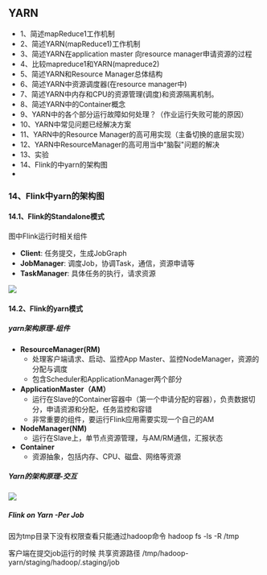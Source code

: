 ## YARN
- 1、简述mapReduce1工作机制
- 2、简述YARN(mapReduce1)工作机制
- 3、简述YARN在application master 向resource manager申请资源的过程
- 4、比较mapreduce1和YARN(mapreduce2)
- 5、简述YARN和Resource Manager总体结构
- 6、简述YARN中资源调度器(在resource manager中)
- 7、简述YARN中内存和CPU的资源管理(调度)和资源隔离机制。
- 8、简述YARN中的Container概念
- 9、YARN中的各个部分运行故障如何处理？（作业运行失败可能的原因）
- 10、YARN中常见问题已经解决方案
- 11、YARN中的Resource Manager的高可用实现（主备切换的底层实现）
- 12、YARN中ResourceManager的高可用当中"脑裂"问题的解决
- 13、实验
- 14、Flink的中yarn的架构图
-


### 14、Flink中yarn的架构图

#### 14.1、Flink的Standalone模式
图中Flink运行时相关组件

- **Client**: 任务提交，生成JobGraph
- **JobManager**: 调度Job，协调Task，通信，资源申请等
- **TaskManager**: 具体任务的执行，请求资源

![](FlinkStandalone.png)

#### 14.2、Flink的yarn模式
##### yarn架构原理-组件
- **ResourceManager(RM)**
    + 处理客户端请求、启动、监控App Master、监控NodeManager，资源的分配与调度
    + 包含Scheduler和ApplicationManager两个部分
- **ApplicationMaster（AM）**
    + 运行在Slave的Container容器中（第一个申请分配的容器），负责数据切分，申请资源和分配，任务监控和容错
    + 非常重要的组件，要运行Flink应用需要实现一个自己的AM
- **NodeManager(NM)**
    + 运行在Slave上，单节点资源管理，与AM/RM通信，汇报状态
- **Container**
    + 资源抽象，包括内存、CPU、磁盘、网络等资源

##### Yarn的架构原理-交互

![](yarn架构原理交互.png)

##### Flink on Yarn -Per Job


















因为tmp目录下没有权限查看只能通过hadoop命令
hadoop fs -ls -R /tmp

客户端在提交job运行的时候 共享资源路径
/tmp/hadoop-yarn/staging/hadoop/.staging/job
